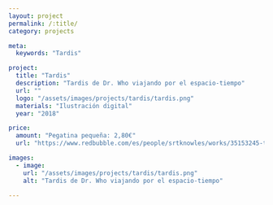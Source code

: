 ```yaml
---
layout: project
permalink: /:title/
category: projects

meta:
  keywords: "Tardis"

project:
  title: "Tardis"
  description: "Tardis de Dr. Who viajando por el espacio-tiempo"
  url: ""
  logo: "/assets/images/projects/tardis/tardis.png"
  materials: "Ilustración digital"
  year: "2018"

price:
  amount: "Pegatina pequeña: 2,80€"
  url: "https://www.redbubble.com/es/people/srtknowles/works/35153245-tardis?asc=u&ref=recent-owner"

images:
  - image:
    url: "/assets/images/projects/tardis/tardis.png"
    alt: "Tardis de Dr. Who viajando por el espacio-tiempo"

---
```

